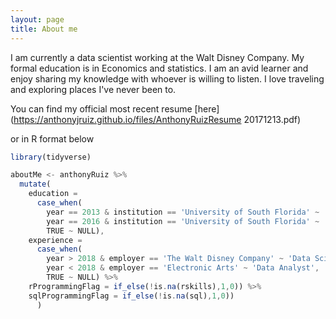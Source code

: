 ```yaml
---
layout: page
title: About me
---
```


I am currently a data scientist working at the Walt Disney Company. My formal education is in Economics and statistics. I am an avid learner and enjoy sharing my knowledge with whoever is willing to listen. I love traveling and exploring places I've never been to.

You can find my official most recent resume [here](https://anthonyjruiz.github.io/files/AnthonyRuizResume 20171213.pdf)

or in R format below

```javascript
library(tidyverse)

aboutMe <- anthonyRuiz %>%
  mutate(
    education =
      case_when(
        year == 2013 & institution == 'University of South Florida' ~ 'B.S. Economics',
        year == 2016 & institution == 'University of South Florida' ~ 'M.S. Economics',
        TRUE ~ NULL),
    experience =
      case_when(
        year > 2018 & employer == 'The Walt Disney Company' ~ 'Data Scientist',
        year < 2018 & employer == 'Electronic Arts' ~ 'Data Analyst',
        TRUE ~ NULL) %>%
    rProgrammingFlag = if_else(!is.na(rskills),1,0)) %>%
    sqlProgrammingFlag = if_else(!is.na(sql),1,0))
      )      
```
